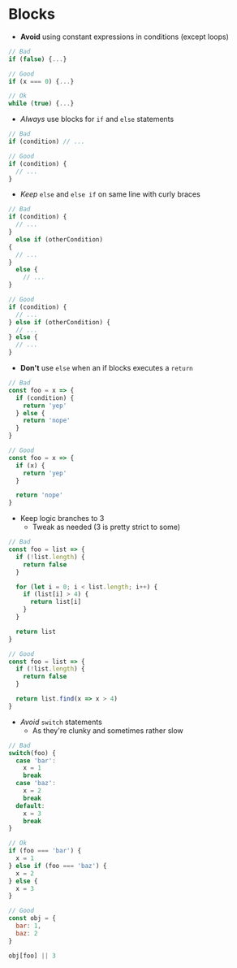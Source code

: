 # Blocks

- **Avoid** using constant expressions in conditions (except loops)
```js
// Bad
if (false) {...}

// Good
if (x === 0) {...}

// Ok
while (true) {...}
```

- _Always_ use blocks for `if` and `else` statements
```js
// Bad
if (condition) // ...

// Good
if (condition) {
  // ...
}
```

- _Keep_ `else` and `else if` on same line with curly braces
```js
// Bad
if (condition) {
  // ...
}
  else if (otherCondition)
{
  // ...
}
  else {
    // ...
}

// Good
if (condition) {
  // ...
} else if (otherCondition) {
  // ...
} else {
  // ...
}
```

- **Don't** use `else` when an if blocks executes a `return`
```js
// Bad
const foo = x => {
  if (condition) {
    return 'yep'
  } else {
    return 'nope'
  }
}

// Good
const foo = x => {
  if (x) {
    return 'yep'
  }

  return 'nope'
}
```

- Keep logic branches to 3
  - Tweak as needed (3 is pretty strict to some)
```js
// Bad
const foo = list => {
  if (!list.length) {
    return false
  }

  for (let i = 0; i < list.length; i++) {
    if (list[i] > 4) {
      return list[i]
    }
  }

  return list
}

// Good
const foo = list => {
  if (!list.length) {
    return false
  }

  return list.find(x => x > 4)
}
```

- _Avoid_ `switch` statements
  - As they're clunky and sometimes rather slow
```js
// Bad
switch(foo) {
  case 'bar':
    x = 1
    break
  case 'baz':
    x = 2
    break
  default:
    x = 3
    break
}

// Ok
if (foo === 'bar') {
  x = 1
} else if (foo === 'baz') {
  x = 2
} else {
  x = 3
}

// Good
const obj = {
  bar: 1,
  baz: 2
}

obj[foo] || 3
```
